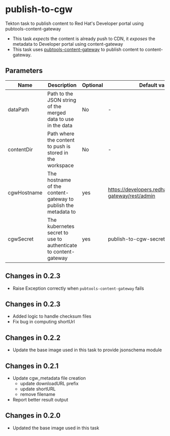 # publish-to-cgw

Tekton task to publish content to Red Hat's Developer portal using pubtools-content-gateway

 - This task _expects_ the content is already push to CDN, it _exposes_ the metadata to Developer portal using content-gateway 
 - This task uses [pubtools-content-gateway](https://github.com/release-engineering/pubtools-content-gateway) to publish content to content-gateway.



## Parameters

| Name        | Description                                                     | Optional | Default value |
|-------------|-----------------------------------------------------------------|----------|---------------|
| dataPath    | Path to the JSON string of the merged data to use in the data   | No       | -             |
| contentDir  | Path where the content to push is stored in the workspace       | No       | -             |
| cgwHostname | The hostname of the content-gateway to publish the metadata to  | yes      | https://developers.redhat.com/content-gateway/rest/admin |
| cgwSecret   | The kubernetes secret to use to authenticate to content-gateway | yes      | publish-to-cgw-secret |

## Changes in 0.2.3
* Raise Exception correctly when `pubtools-content-gateway` fails

## Changes in 0.2.3
* Added logic to handle checksum files
* Fix bug in computing shortUrl

## Changes in 0.2.2
* Update the base image used in this task to provide jsonschema module

## Changes in 0.2.1
* Update cgw_metadata file creation
  * update downloadURL prefix
  * update shortURL
  * remove filename
* Report better result output

## Changes in 0.2.0
* Updated the base image used in this task
